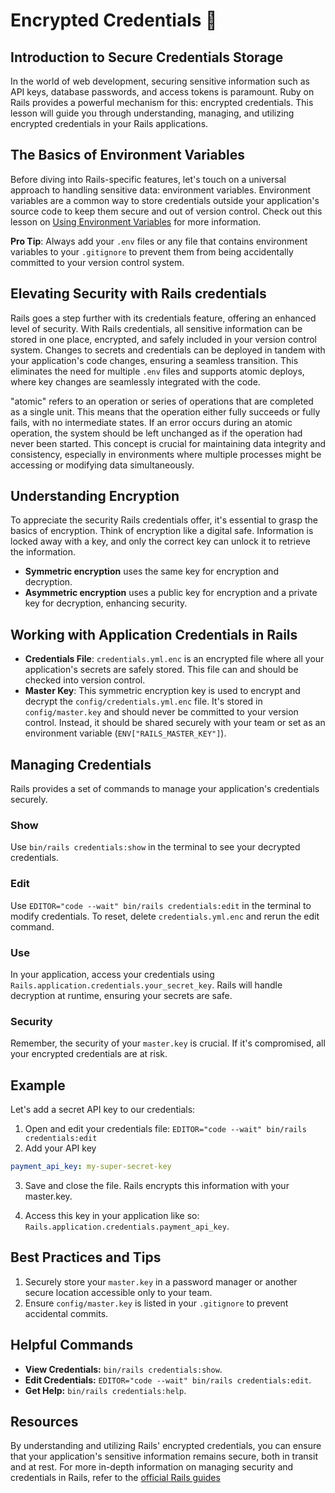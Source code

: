 # Encrypted Credentials 🤫

## Introduction to Secure Credentials Storage
In the world of web development, securing sensitive information such as API keys, database passwords, and access tokens is paramount. Ruby on Rails provides a powerful mechanism for this: encrypted credentials. This lesson will guide you through understanding, managing, and utilizing encrypted credentials in your Rails applications.

## The Basics of Environment Variables
Before diving into Rails-specific features, let's touch on a universal approach to handling sensitive data: environment variables. Environment variables are a common way to store credentials outside your application's source code to keep them secure and out of version control. Check out this lesson on [Using Environment Variables](https://learn.firstdraft.com/lessons/52-storing-credentials-securely) for more information.

**Pro Tip**: Always add your `.env` files or any file that contains environment variables to your `.gitignore` to prevent them from being accidentally committed to your version control system.

## Elevating Security with Rails credentials
Rails goes a step further with its credentials feature, offering an enhanced level of security. With Rails credentials, all sensitive information can be stored in one place, encrypted, and safely included in your version control system. Changes to secrets and credentials can be deployed in tandem with your application's code changes, ensuring a seamless transition. This eliminates the need for multiple `.env` files and supports atomic deploys, where key changes are seamlessly integrated with the code.

<aside>
 "atomic" refers to an operation or series of operations that are completed as a single unit. This means that the operation either fully succeeds or fully fails, with no intermediate states. If an error occurs during an atomic operation, the system should be left unchanged as if the operation had never been started. This concept is crucial for maintaining data integrity and consistency, especially in environments where multiple processes might be accessing or modifying data simultaneously.
</aside>

## Understanding Encryption
To appreciate the security Rails credentials offer, it's essential to grasp the basics of encryption. Think of encryption like a digital safe. Information is locked away with a key, and only the correct key can unlock it to retrieve the information.

- **Symmetric encryption** uses the same key for encryption and decryption.
- **Asymmetric encryption** uses a public key for encryption and a private key for decryption, enhancing security.

## Working with Application Credentials in Rails

- **Credentials File**: `credentials.yml.enc` is an encrypted file where all your application's secrets are safely stored. This file can and should be checked into version control.
- **Master Key**: This symmetric encryption key is used to encrypt and decrypt the `config/credentials.yml.enc` file. It's stored in `config/master.key` and should never be committed to your version control. Instead, it should be shared securely with your team or set as an environment variable (`ENV["RAILS_MASTER_KEY"]`).

## Managing Credentials
Rails provides a set of commands to manage your application's credentials securely.

### Show
Use `bin/rails credentials:show` in the terminal to see your decrypted credentials.

### Edit
Use `EDITOR="code --wait" bin/rails credentials:edit` in the terminal to modify credentials. To reset, delete `credentials.yml.enc` and rerun the edit command.

### Use
In your application, access your credentials using `Rails.application.credentials.your_secret_key`. Rails will handle decryption at runtime, ensuring your secrets are safe.

### Security
Remember, the security of your `master.key` is crucial. If it's compromised, all your encrypted credentials are at risk.












## Example
Let's add a secret API key to our credentials:

1. Open and edit your credentials file: `EDITOR="code --wait" bin/rails credentials:edit`
2. Add your API key

```yaml
payment_api_key: my-super-secret-key
```

3. Save and close the file. Rails encrypts this information with your master.key.

4. Access this key in your application like so: `Rails.application.credentials.payment_api_key`.


## Best Practices and Tips

1. Securely store your `master.key` in a password manager or another secure location accessible only to your team.
2. Ensure `config/master.key` is listed in your `.gitignore` to prevent accidental commits.

## Helpful Commands

- **View Credentials:** `bin/rails credentials:show`.
- **Edit Credentials:** `EDITOR="code --wait" bin/rails credentials:edit`.
- **Get Help:** `bin/rails credentials:help`.

## Resources
By understanding and utilizing Rails' encrypted credentials, you can ensure that your application's sensitive information remains secure, both in transit and at rest. For more in-depth information on managing security and credentials in Rails, refer to the [official Rails guides](https://edgeguides.rubyonrails.org/security.html#custom-credentials)
